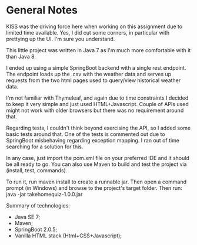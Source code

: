 General Notes
=============================
KISS was the driving force here when working on this assignment due to limited time available. Yes, I did cut some corners, in particular with prettying up the
UI. I'm sure you understand.

This little project was written in Java 7 as I'm much more comfortable with it than Java 8. 

I ended up using a simple SpringBoot backend with a single rest endpoint. The endpoint loads up the .csv with the weather data and serves up requests from 
the two html pages used to query/view historical weather data.

I'm not familiar with Thymeleaf, and again due to time constraints I decided to keep it very simple and just used HTML+Javascript. Couple of APIs used might
not work with older browsers but there was no requirement around that.

Regarding tests, I couldn't think beyond exercising the API, so I added some basic tests around that. One of the tests is commented out due to SpringBoot
misbehaving regarding exception mapping. I ran out of time searching for a solution for this.

In any case, just import the pom.xml file on your preferred IDE and it should be all ready to go. You can also use Maven to build and test the project 
via (install, test, commands). 

To run it, run maven install to create a runnable jar. Then open a command prompt (in Windows) and browse to the project's target folder. Then run:
java -jar takehomequiz-1.0.0.jar 

Summary of technologies:
- Java SE 7;
- Maven;
- SpringBoot 2.0.5;
- Vanilla HTML stack (Html+CSS+Javascript);  